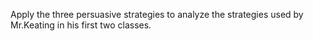 Apply the three persuasive strategies to analyze the strategies used by Mr.Keating in his first two classes.